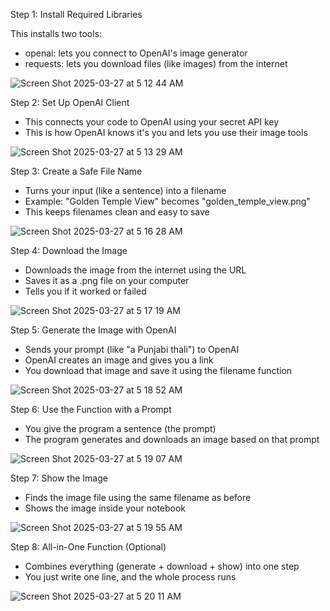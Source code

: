  Step 1: Install Required Libraries

This installs two tools:
- openai: lets you connect to OpenAI's image generator
- requests: lets you download files (like images) from the internet
  
![Screen Shot 2025-03-27 at 5 12 44 AM](https://github.com/user-attachments/assets/6ac6c2e9-df9f-4653-a33e-bb512fb9bbb5)

Step 2: Set Up OpenAI Client
- This connects your code to OpenAI using your secret API key
- This is how OpenAI knows it's you and lets you use their image tools
  
![Screen Shot 2025-03-27 at 5 13 29 AM](https://github.com/user-attachments/assets/bb7ae7f5-ae88-4ae0-b7cd-1685a75044c0)

Step 3: Create a Safe File Name
- Turns your input (like a sentence) into a filename
- Example: "Golden Temple View" becomes "golden_temple_view.png"
- This keeps filenames clean and easy to save

![Screen Shot 2025-03-27 at 5 16 28 AM](https://github.com/user-attachments/assets/a69bc3b4-0bea-45c6-8a43-8705d04145a0) 

Step 4: Download the Image 
- Downloads the image from the internet using the URL
- Saves it as a .png file on your computer
- Tells you if it worked or failed
  
![Screen Shot 2025-03-27 at 5 17 19 AM](https://github.com/user-attachments/assets/f09ba886-ac46-4dcf-920a-d6fa603eec88)

Step 5: Generate the Image with OpenAI 
- Sends your prompt (like "a Punjabi thali") to OpenAI
- OpenAI creates an image and gives you a link
- You download that image and save it using the filename function
  
![Screen Shot 2025-03-27 at 5 18 52 AM](https://github.com/user-attachments/assets/40ded814-8d02-472c-82ec-35b15c001fbb)

Step 6: Use the Function with a Prompt
- You give the program a sentence (the prompt)
- The program generates and downloads an image based on that prompt
  
![Screen Shot 2025-03-27 at 5 19 07 AM](https://github.com/user-attachments/assets/dda0f5d2-641c-4196-947d-ce39fd4b0914)

 Step 7: Show the Image
 - Finds the image file using the same filename as before
- Shows the image inside your notebook
  
![Screen Shot 2025-03-27 at 5 19 55 AM](https://github.com/user-attachments/assets/993dc610-2759-447f-9f7d-bb3f4fd1e93e)

Step 8: All-in-One Function (Optional)
- Combines everything (generate + download + show) into one step
- You just write one line, and the whole process runs

![Screen Shot 2025-03-27 at 5 20 11 AM](https://github.com/user-attachments/assets/bcc35fd6-a4c1-45a3-9091-ff3395775e79)
